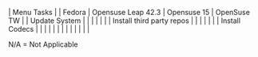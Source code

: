 | Menu Tasks                | | Fedora | Opensuse Leap 42.3 | Opensuse 15 | OpenSuse TW |
| Update System             | |        |                    |             |             |
| Install third party repos | |        |                    |             |             |
| Install Codecs            | |        |                    |             |             |
|                           | |        |                    |             |             |


N/A = Not Applicable 